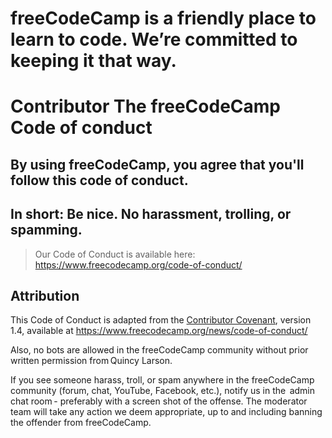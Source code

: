 # freeCodeCamp is a friendly place to learn to code. We’re committed to keeping it that way.

# Contributor The freeCodeCamp Code of conduct
 ## By using freeCodeCamp, you agree that you'll follow this code of conduct.

 ## In short: Be nice. No harassment, trolling, or spamming.

> Our Code of Conduct is available here: <https://www.freecodecamp.org/code-of-conduct/>

## Attribution

This Code of Conduct is adapted from the [Contributor Covenant][homepage], version 1.4,
available at https://www.freecodecamp.org/news/code-of-conduct/

[homepage]: https://www.freecodecamp.org/

Also, no bots are allowed in the freeCodeCamp community without prior written permission from Quincy Larson.

If you see someone harass, troll, or spam anywhere in the freeCodeCamp community (forum, chat, YouTube, Facebook, etc.), notify us in the  admin chat room - preferably with a screen shot of the offense. The moderator team will take any action we deem appropriate, up to and including banning the offender from freeCodeCamp.     
